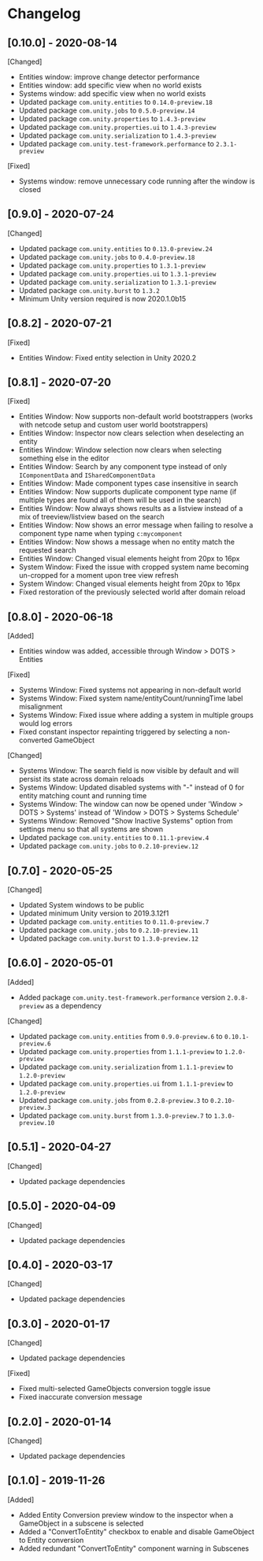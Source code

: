 # Changelog

## [0.10.0] - 2020-08-14
[Changed]
* Entities window: improve change detector performance
* Entities window: add specific view when no world exists
* Systems window: add specific view when no world exists
* Updated package `com.unity.entities` to `0.14.0-preview.18`
* Updated package `com.unity.jobs` to `0.5.0-preview.14`
* Updated package `com.unity.properties` to `1.4.3-preview`
* Updated package `com.unity.properties.ui` to `1.4.3-preview`
* Updated package `com.unity.serialization` to `1.4.3-preview`
* Updated package `com.unity.test-framework.performance` to `2.3.1-preview`

[Fixed]
* Systems window: remove unnecessary code running after the window is closed

## [0.9.0] - 2020-07-24
[Changed]
* Updated package `com.unity.entities` to `0.13.0-preview.24`
* Updated package `com.unity.jobs` to `0.4.0-preview.18`
* Updated package `com.unity.properties` to `1.3.1-preview`
* Updated package `com.unity.properties.ui` to `1.3.1-preview`
* Updated package `com.unity.serialization` to `1.3.1-preview`
* Updated package `com.unity.burst` to `1.3.2`
* Minimum Unity version required is now 2020.1.0b15
  
## [0.8.2] - 2020-07-21
[Fixed]
* Entities Window: Fixed entity selection in Unity 2020.2

## [0.8.1] - 2020-07-20
[Fixed]
* Entities Window: Now supports non-default world bootstrappers (works with netcode setup and custom user world bootstrappers)
* Entities Window: Inspector now clears selection when deselecting an entity
* Entities Window: Window selection now clears when selecting something else in the editor
* Entities Window: Search by any component type instead of only `IComponentData` and `ISharedComponentData`
* Entities Window: Made component types case insensitive in search
* Entities Window: Now supports duplicate component type name (if multiple types are found all of them will be used in the search)
* Entities Window: Now always shows results as a listview instead of a mix of treeview/listview based on the search
* Entities Window: Now shows an error message when failing to resolve a component type name when typing `c:mycomponent`
* Entities Window: Now shows a message when no entity match the requested search
* Entities Window: Changed visual elements height from 20px to 16px
* System Window: Fixed the issue with cropped system name becoming un-cropped for a moment upon tree view refresh
* System Window: Changed visual elements height from 20px to 16px
* Fixed restoration of the previously selected world after domain reload

## [0.8.0] - 2020-06-18
[Added]
* Entities window was added, accessible through Window > DOTS > Entities

[Fixed]
* Systems Window: Fixed systems not appearing in non-default world
* Systems Window: Fixed system name/entityCount/runningTime label misalignment
* Systems Window: Fixed issue where adding a system in multiple groups would log errors
* Fixed constant inspector repainting triggered by selecting a non-converted GameObject

[Changed]
* Systems Window: The search field is now visible by default and will persist its state across domain reloads
* Systems Window: Updated disabled systems with "-" instead of 0 for entity matching count and running time
* Systems Window: The window can now be opened under 'Window > DOTS > Systems' instead of 'Window > DOTS > Systems Schedule'
* Systems Window: Removed "Show Inactive Systems" option from settings menu so that all systems are shown
* Updated package `com.unity.entities` to `0.11.1-preview.4`
* Updated package `com.unity.jobs` to `0.2.10-preview.12`

## [0.7.0] - 2020-05-25
[Changed]
* Updated System windows to be public
* Updated minimum Unity version to 2019.3.12f1
* Updated package `com.unity.entities` to `0.11.0-preview.7`
* Updated package `com.unity.jobs` to `0.2.10-preview.11`
* Updated package `com.unity.burst` to `1.3.0-preview.12`

## [0.6.0] - 2020-05-01
[Added]
* Added package `com.unity.test-framework.performance` version `2.0.8-preview` as a dependency

[Changed]
* Updated package `com.unity.entities` from `0.9.0-preview.6` to `0.10.1-preview.6`
* Updated package `com.unity.properties` from `1.1.1-preview` to `1.2.0-preview`
* Updated package `com.unity.serialization` from `1.1.1-preview` to `1.2.0-preview`
* Updated package `com.unity.properties.ui` from `1.1.1-preview` to `1.2.0-preview`
* Updated package `com.unity.jobs` from `0.2.8-preview.3` to `0.2.10-preview.3`
* Updated package `com.unity.burst` from `1.3.0-preview.7` to `1.3.0-preview.10`

## [0.5.1] - 2020-04-27
[Changed]
* Updated package dependencies

## [0.5.0] - 2020-04-09
[Changed]
* Updated package dependencies

## [0.4.0] - 2020-03-17
[Changed]
* Updated package dependencies

## [0.3.0] - 2020-01-17
[Changed]
* Updated package dependencies

[Fixed]
* Fixed multi-selected GameObjects conversion toggle issue
* Fixed inaccurate conversion message

## [0.2.0] - 2020-01-14
[Changed]
* Updated package dependencies

## [0.1.0] - 2019-11-26
[Added]
* Added Entity Conversion preview window to the inspector when a GameObject in a subscene is selected
* Added a "ConvertToEntity" checkbox to enable and disable GameObject to Entity conversion
* Added redundant "ConvertToEntity" component warning in Subscenes
